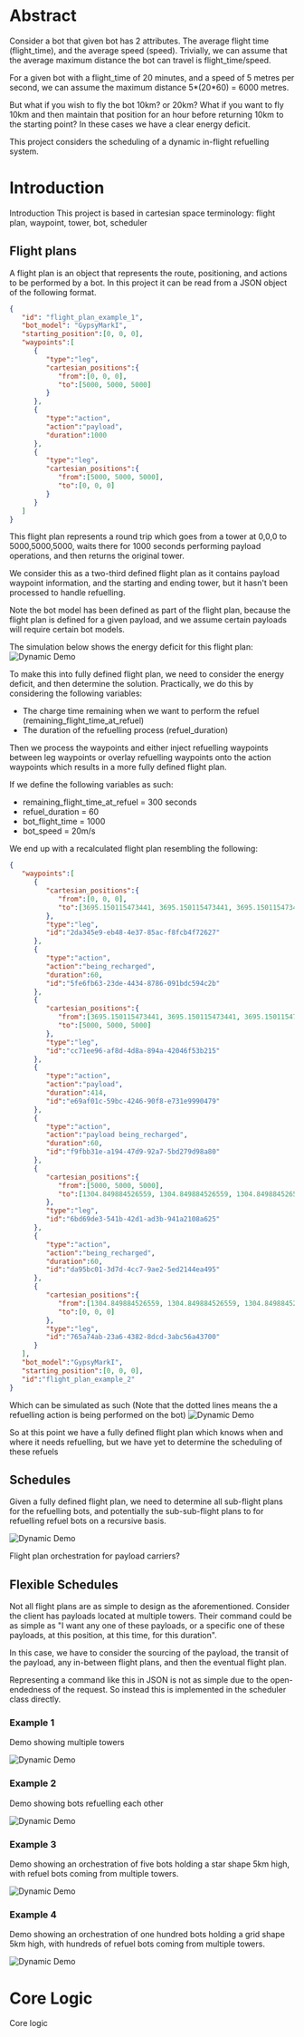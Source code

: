 # Abstract

Consider a bot that given bot has 2 attributes. The average flight time (flight_time), and the average speed (speed). Trivially, we can assume that the average maximum distance the bot can travel is flight_time/speed.

For a given bot with a flight_time of 20 minutes, and a speed of 5 metres per second, we can assume the maximum distance 5*(20*60) = 6000 metres.

But what if you wish to fly the bot 10km? or 20km? What if you want to fly 10km and then maintain that position for an hour before returning 10km to the starting point? In these cases we have a clear energy deficit.

This project considers the scheduling of a dynamic in-flight refuelling system.

# Introduction
Introduction
This project is based in cartesian space
terminology: flight plan, waypoint, tower, bot, scheduler


## Flight plans
A flight plan is an object that represents the route, positioning, and actions to be performed by a bot.
In this project it can be read from a JSON object of the following format.

```json
{
   "id": "flight_plan_example_1",
   "bot_model": "GypsyMarkI",
   "starting_position":[0, 0, 0],
   "waypoints":[
      {
         "type":"leg",
         "cartesian_positions":{
            "from":[0, 0, 0],
            "to":[5000, 5000, 5000]
         }
      },
      {
         "type":"action",
         "action":"payload",
         "duration":1000
      },
      {
         "type":"leg",
         "cartesian_positions":{
            "from":[5000, 5000, 5000],
            "to":[0, 0, 0]
         }
      }
   ]
}
```
This flight plan represents a round trip which goes from a tower at 0,0,0 to 5000,5000,5000, waits there for 1000 seconds performing payload operations, and then returns the original tower.

We consider this as a two-third defined flight plan as it contains payload waypoint information, and the starting and ending tower, but it hasn't been processed to handle refuelling.

Note the bot model has been defined as part of the flight plan, because the flight plan is defined for a given payload, and we assume certain payloads will require certain bot models.

The simulation below shows the energy deficit for this flight plan:
![Dynamic Demo](demo/demo_1/processed/raw_flight_plan.gif)

To make this into fully defined flight plan, we need to consider the energy deficit, and then determine the solution.
Practically, we do this by considering the following variables:
- The charge time remaining when we want to perform the refuel (remaining_flight_time_at_refuel)
- The duration of the refuelling process (refuel_duration)

Then we process the waypoints and either inject refuelling waypoints between leg waypoints or overlay refuelling waypoints onto the action waypoints which results in a more fully defined flight plan.

If we define the following variables as such:
- remaining_flight_time_at_refuel = 300 seconds
- refuel_duration = 60
- bot_flight_time = 1000
- bot_speed = 20m/s

We end up with a recalculated flight plan resembling the following:
```json
{
   "waypoints":[
      {
         "cartesian_positions":{
            "from":[0, 0, 0],
            "to":[3695.150115473441, 3695.150115473441, 3695.150115473441]
         },
         "type":"leg",
         "id":"2da345e9-eb48-4e37-85ac-f8fcb4f72627"
      },
      {
         "type":"action",
         "action":"being_recharged",
         "duration":60,
         "id":"5fe6fb63-23de-4434-8786-091bdc594c2b"
      },
      {
         "cartesian_positions":{
            "from":[3695.150115473441, 3695.150115473441, 3695.150115473441],
            "to":[5000, 5000, 5000]
         },
         "type":"leg",
         "id":"cc71ee96-af8d-4d8a-894a-42046f53b215"
      },
      {
         "type":"action",
         "action":"payload",
         "duration":414,
         "id":"e69af01c-59bc-4246-90f8-e731e9990479"
      },
      {
         "type":"action",
         "action":"payload being_recharged",
         "duration":60,
         "id":"f9fbb31e-a194-47d9-92a7-5bd279d98a80"
      },
      {
         "cartesian_positions":{
            "from":[5000, 5000, 5000],
            "to":[1304.849884526559, 1304.849884526559, 1304.849884526559]
         },
         "type":"leg",
         "id":"6bd69de3-541b-42d1-ad3b-941a2108a625"
      },
      {
         "type":"action",
         "action":"being_recharged",
         "duration":60,
         "id":"da95bc01-3d7d-4cc7-9ae2-5ed2144ea495"
      },
      {
         "cartesian_positions":{
            "from":[1304.849884526559, 1304.849884526559, 1304.849884526559],
            "to":[0, 0, 0]
         },
         "type":"leg",
         "id":"765a74ab-23a6-4382-8dcd-3abc56a43700"
      }
   ],
   "bot_model":"GypsyMarkI",
   "starting_position":[0, 0, 0],
   "id":"flight_plan_example_2"
}
```

Which can be simulated as such (Note that the dotted lines means the a refuelling action is being performed on the bot)
![Dynamic Demo](demo/demo_1/processed/calculated_flight_plan.gif)

So at this point we have a fully defined flight plan which knows when and where it needs refuelling, but we have yet to determine the scheduling of these refuels

## Schedules
Given a fully defined flight plan, we need to determine all sub-flight plans for the refuelling bots, and potentially the sub-sub-flight plans to for refuelling refuel bots on a recursive basis.

![Dynamic Demo](demo/demo_1/processed/schedule.gif)

Flight plan orchestration for payload carriers?

## Flexible Schedules
Not all flight plans are as simple to design as the aforementioned. Consider the client has payloads located at multiple towers. Their command could be as simple as "I want any one of these payloads, or a specific one of these payloads, at this position, at this time, for this duration".

In this case, we have to consider the sourcing of the payload, the transit of the payload, any in-between flight plans, and then the eventual flight plan.

Representing a command like this in JSON is not as simple due to the open-endedness of the request. So instead this is implemented in the scheduler class directly.

### Example 1
Demo showing multiple towers

![Dynamic Demo](demo/demo_2/processed/schedule.gif)

### Example 2
Demo showing bots refuelling each other

![Dynamic Demo](demo/demo_3/processed/schedule.gif)

### Example 3
Demo showing an orchestration of five bots holding a star shape 5km high, with refuel bots coming from multiple towers.

![Dynamic Demo](demo/demo_4/processed/schedule.gif)

### Example 4

Demo showing an orchestration of one hundred bots holding a grid shape 5km high, with hundreds of refuel bots coming from multiple towers.

![Dynamic Demo](demo/demo_5/processed/schedule.gif)

# Core Logic
Core logic
